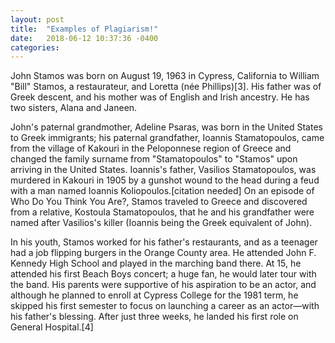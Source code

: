 ```yaml
---
layout: post
title:  "Examples of Plagiarism!"
date:   2018-06-12 10:37:36 -0400
categories:
---
```

John Stamos was born on August 19, 1963 in Cypress, California to William "Bill" Stamos, a restaurateur, and Loretta (née Phillips)[3]. His father was of Greek descent, and his mother was of English and Irish ancestry. He has two sisters, Alana and Janeen.

John's paternal grandmother, Adeline Psaras, was born in the United States to Greek immigrants; his paternal grandfather, Ioannis Stamatopoulos, came from the village of Kakouri in the Peloponnese region of Greece and changed the family surname from "Stamatopoulos" to "Stamos" upon arriving in the United States. Ioannis's father, Vasilios Stamatopoulos, was murdered in Kakouri in 1905 by a gunshot wound to the head during a feud with a man named Ioannis Koliopoulos.[citation needed] On an episode of Who Do You Think You Are?, Stamos traveled to Greece and discovered from a relative, Kostoula Stamatopoulos, that he and his grandfather were named after Vasilios's killer (Ioannis being the Greek equivalent of John).

In his youth, Stamos worked for his father's restaurants, and as a teenager had a job flipping burgers in the Orange County area. He attended John F. Kennedy High School and played in the marching band there. At 15, he attended his first Beach Boys concert; a huge fan, he would later tour with the band. His parents were supportive of his aspiration to be an actor, and although he planned to enroll at Cypress College for the 1981 term, he skipped his first semester to focus on launching a career as an actor—with his father's blessing. After just three weeks, he landed his first role on General Hospital.[4]
